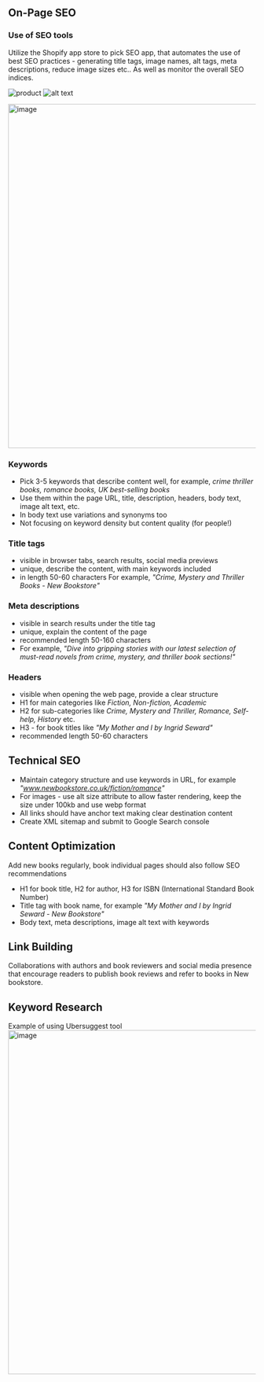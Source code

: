 ## On-Page SEO

### Use of SEO tools
Utilize the Shopify app store to pick SEO app, that automates the use of best SEO practices - generating title tags, image names, alt tags, meta descriptions, reduce image sizes etc.. 
As well as monitor the overall SEO indices.

![product](https://github.com/matissg/bookstore_in_the_uk/assets/170550688/5b6e0032-478a-4861-95c1-8624a55b60b1)
![alt text](https://github.com/matissg/bookstore_in_the_uk/assets/170550688/7023b4f4-355f-47bc-8937-1fe80cb69eec)

<img src="https://github.com/matissg/bookstore_in_the_uk/assets/170550688/6382e2e9-5c1b-49a3-94ed-ccd055844afe" alt="image" width="700">

### Keywords 
 - Pick 3-5 keywords that describe content well, for example, *crime thriller books, romance books, UK best-selling books*
 - Use them within the page URL, title, description, headers, body text, image alt text, etc.
 - In body text use variations and synonyms too
 - Not focusing on keyword density but content quality (for people!)
### Title tags 
 - visible in browser tabs, search results, social media previews
 - unique, describe the content, with main keywords included
 - in length 50-60 characters
 For example, *"Crime, Mystery and Thriller Books - New Bookstore"*
### Meta descriptions  
 - visible in search results under the title tag
 - unique, explain the content of the page
 - recommended length 50-160 characters
 - For example, *"Dive into gripping stories with our latest selection of must-read novels from crime, mystery, and thriller book sections!"*
### Headers
 - visible when opening the web page, provide a clear structure
  - H1 for main categories like *Fiction, Non-fiction, Academic*
  - H2 for sub-categories like *Crime, Mystery and Thriller, Romance, Self-help, History* etc.
  - H3 - for book titles like *"My Mother and I by Ingrid Seward"*
  - recommended length 50-60 characters

## Technical SEO
 - Maintain category structure and use keywords in URL, for example *"www.newbookstore.co.uk/fiction/romance"*
 - For images - use alt size attribute to allow faster rendering, keep the size under 100kb and use webp format
 - All links should have anchor text making clear destination content
 - Create XML sitemap and submit to Google Search console

## Content Optimization 
 Add new books regularly, book individual pages should also follow SEO recommendations
 - H1 for book title, H2 for author, H3 for ISBN (International Standard Book Number)
 - Title tag with book name, for example *"My Mother and I by Ingrid Seward - New Bookstore"*
 - Body text, meta descriptions, image alt text with keywords

## Link Building 
Collaborations with authors and book reviewers and social media presence that encourage readers to publish book reviews and refer to books in New bookstore.

## Keyword Research
Example of using Ubersuggest tool
<img src="https://github.com/matissg/bookstore_in_the_uk/assets/170550688/53c7382d-e3f5-4a57-8dd0-348761091244" alt="image" width="700">


